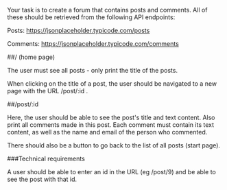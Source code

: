 Your task is to create a forum that contains posts and comments. All of these should be retrieved from the following API endpoints:


Posts: https://jsonplaceholder.typicode.com/posts

Comments: https://jsonplaceholder.typicode.com/comments



##/ (home page)


The user must see all posts - only print the title of the posts.

When clicking on the title of a post, the user should be navigated to a new page with the URL /post/:id .


##/post/:id


Here, the user should be able to see the post's title and text content. Also print all comments made in this post. Each comment must contain its text content, as well as the name and email of the person who commented.

There should also be a button to go back to the list of all posts (start page).


###Technical requirements

A user should be able to enter an id in the URL (eg /post/9) and be able to see the post with that id.
